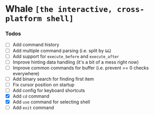 # Whale `[the interactive, cross-platform shell]`

### Todos
- [ ] Add command history
- [ ] Add multiple command parsing (i.e. split by `&&`)
- [ ] Add support for `execute_before` and `execute_after`
- [ ] Improve hinting data handling (it's a bit of a mess right now)
- [ ] Improve common commands for buffer (i.e. prevent == 0 checks everywhere)
- [ ] Add binary search for finding first item
- [ ] Fix cursor position on startup
- [ ] Add config for keyboard shortcuts
- [x] Add `cd` command
- [x] Add `use` command for selecting shell
- [ ] Add `exit` command